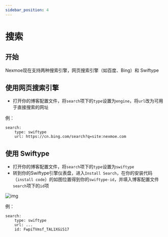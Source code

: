 ```yaml
---
sidebar_position: 4
---
```


# 搜索

## **开始**

Nexmoe现在支持两种搜索引擎，网页搜索引擎（如百度、Bing）和 Swiftype

## **使用网页搜索引擎**

- 打开你的博客配置文件，将`search`项下的`type`设置为`engine`，将`url`改为可用于直接搜索的网址

例：



```
search: 
    type: swiftype
    url: https://cn.bing.com/search?q=site:nexmoe.com
```

## **使用 Swiftype**

- 打开你的博客配置文件，将`search`项下的`type`设置为`swiftype`
- 转到你的Swiftype引擎仪表盘，进入`Install Search`，在你的安装代码（`install code`）的如图位置得到你的`swiftype-id`，并填入博客配置文件`search`项下的`id`项

![img](https://gblobscdn.gitbook.com/assets%2F-M3W8P_3lbsBZW1wagFn%2Fsync%2Fa7d385bac726fa4ffcdc3c744e86ad1d127eedaf.jpeg?alt=media)

例：

```
search:
    type: swiftype
    url: ... 
    id: FwpiTVmsf_TAL1XGiS17
```

[
  ](https://docs.nexmoe.com/hexo-nexmoe/zhu-ti-pei-zhi/icon)